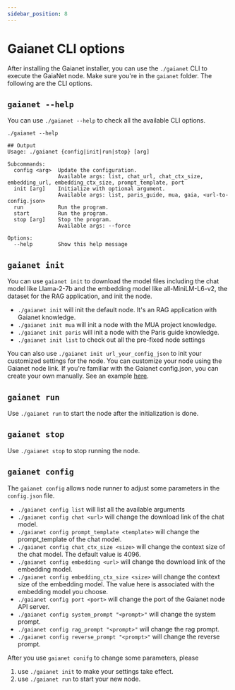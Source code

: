 ```yaml
---
sidebar_position: 8
---
```


# Gaianet CLI options

After installing the Gaianet installer, you can use the `./gaianet` CLI to execute the GaiaNet node. Make sure you're in the `gaianet` folder. The following are the CLI options.

## `gaianet --help`

You can use `./gaianet --help` to check all the available CLI options.

```
./gaianet --help

## Output
Usage: ./gaianet {config|init|run|stop} [arg]

Subcommands:
  config <arg>  Update the configuration.
                Available args: list, chat_url, chat_ctx_size, embedding_url, embedding_ctx_size, prompt_template, port
  init [arg]    Initialize with optional argument.
                Available args: list, paris_guide, mua, gaia, <url-to-config.json>
  run           Run the program.
  start         Run the program.
  stop [arg]    Stop the program.
                Available args: --force

Options:
  --help        Show this help message
```

## `gaianet init`

You can use `gaianet init` to download the model files including the chat model like Llama-2-7b and the embedding model like all-MiniLM-L6-v2, the dataset for the RAG application, and init the node.

* `./gaianet init` will init the default node. It's an RAG application with Gaianet knowledge.
* `./gaianet init mua` will init a node with the MUA project knowledge.
* `./gaianet init paris` will init a node with the Paris guide knowledge.
* `./gaianet init list` to check out all the pre-fixed node settings

You can also use `./gaianet init url_your_config_json` to init your customized settings for the node. You can customize your node using the Gaianet node link. If you're familiar with the Gaianet config.json, you can create your own manually. See an example [here](https://github.com/GaiaNet-AI/gaianet-node/blob/main/config.json).

## `gaianet run`

Use `./gaianet run` to start the node after the initialization is done.

## `gaianet stop`

Use `./gaianet stop` to stop running the node.

## `gaianet config`

The `gaianet config` allows node runner to adjust some parameters in the `config.json` file.

* `./gaianet config list` will list all the available arguments
* `./gaianet config chat <url>` will change the download link of the chat model.
* `./gaianet config prompt_template <template>` will change the prompt_template of the chat model.
* `./gaianet config chat_ctx_size <size>` will change the context size of the chat model. The default value is 4096.
* `./gaianet config embedding <url>` will change the download link of the embedding model.
* `./gaianet config embedding_ctx_size <size>` will change the context size of the embedding model. The value here is associated with the embedding model you choose.
* `./gaianet config port <port>` will change the port of the Gaianet node API server.
* `./gaianet config system_prompt "<prompt>"` will change the system prompt.
* `./gaianet config rag_prompt "<prompt>"` will change the rag prompt.
* `./gaianet config reverse_prompt "<prompt>"` will change the reverse prompt.

After you use `gaianet conifg` to change some  parameters, please

1. use `./gaianet init` to make your settings take effect.
2. use `./gaianet run` to start your new node.
